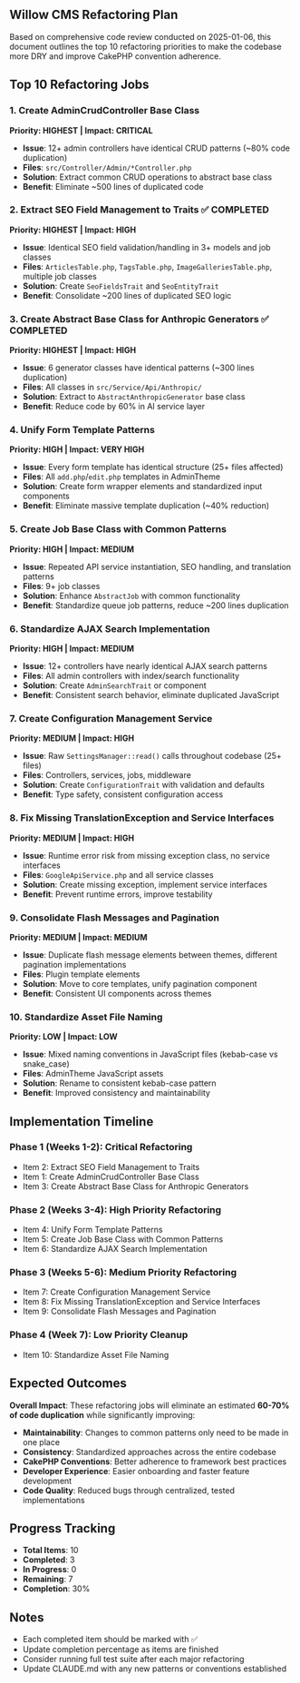 ## Willow CMS Refactoring Plan

Based on comprehensive code review conducted on 2025-01-06, this document outlines the top 10 refactoring priorities to make the codebase more DRY and improve CakePHP convention adherence.

## Top 10 Refactoring Jobs

### 1\. **Create AdminCrudController Base Class**

**Priority: HIGHEST | Impact: CRITICAL**

*   **Issue**: 12+ admin controllers have identical CRUD patterns (~80% code duplication)
*   **Files**: `src/Controller/Admin/*Controller.php`
*   **Solution**: Extract common CRUD operations to abstract base class
*   **Benefit**: Eliminate ~500 lines of duplicated code

### 2\. **Extract SEO Field Management to Traits** ✅ COMPLETED

**Priority: HIGHEST | Impact: HIGH**

*   **Issue**: Identical SEO field validation/handling in 3+ models and job classes
*   **Files**: `ArticlesTable.php`, `TagsTable.php`, `ImageGalleriesTable.php`, multiple job classes
*   **Solution**: Create `SeoFieldsTrait` and `SeoEntityTrait`
*   **Benefit**: Consolidate ~200 lines of duplicated SEO logic

### 3\. **Create Abstract Base Class for Anthropic Generators** ✅ COMPLETED

**Priority: HIGHEST | Impact: HIGH**

*   **Issue**: 6 generator classes have identical patterns (~300 lines duplication)
*   **Files**: All classes in `src/Service/Api/Anthropic/`
*   **Solution**: Extract to `AbstractAnthropicGenerator` base class
*   **Benefit**: Reduce code by 60% in AI service layer

### 4\. **Unify Form Template Patterns**

**Priority: HIGH | Impact: VERY HIGH**

*   **Issue**: Every form template has identical structure (25+ files affected)
*   **Files**: All `add.php`/`edit.php` templates in AdminTheme
*   **Solution**: Create form wrapper elements and standardized input components
*   **Benefit**: Eliminate massive template duplication (~40% reduction)

### 5\. **Create Job Base Class with Common Patterns**

**Priority: HIGH | Impact: MEDIUM**

*   **Issue**: Repeated API service instantiation, SEO handling, and translation patterns
*   **Files**: 9+ job classes
*   **Solution**: Enhance `AbstractJob` with common functionality
*   **Benefit**: Standardize queue job patterns, reduce ~200 lines duplication

### 6\. **Standardize AJAX Search Implementation**

**Priority: HIGH | Impact: MEDIUM**

*   **Issue**: 12+ controllers have nearly identical AJAX search patterns
*   **Files**: All admin controllers with index/search functionality
*   **Solution**: Create `AdminSearchTrait` or component
*   **Benefit**: Consistent search behavior, eliminate duplicated JavaScript

### 7\. **Create Configuration Management Service**

**Priority: MEDIUM | Impact: HIGH**

*   **Issue**: Raw `SettingsManager::read()` calls throughout codebase (25+ files)
*   **Files**: Controllers, services, jobs, middleware
*   **Solution**: Create `ConfigurationTrait` with validation and defaults
*   **Benefit**: Type safety, consistent configuration access

### 8\. **Fix Missing TranslationException and Service Interfaces**

**Priority: MEDIUM | Impact: HIGH**

*   **Issue**: Runtime error risk from missing exception class, no service interfaces
*   **Files**: `GoogleApiService.php` and all service classes
*   **Solution**: Create missing exception, implement service interfaces
*   **Benefit**: Prevent runtime errors, improve testability

### 9\. **Consolidate Flash Messages and Pagination**

**Priority: MEDIUM | Impact: MEDIUM**

*   **Issue**: Duplicate flash message elements between themes, different pagination implementations
*   **Files**: Plugin template elements
*   **Solution**: Move to core templates, unify pagination component
*   **Benefit**: Consistent UI components across themes

### 10\. **Standardize Asset File Naming**

**Priority: LOW | Impact: LOW**

*   **Issue**: Mixed naming conventions in JavaScript files (kebab-case vs snake\_case)
*   **Files**: AdminTheme JavaScript assets
*   **Solution**: Rename to consistent kebab-case pattern
*   **Benefit**: Improved consistency and maintainability

## Implementation Timeline

### **Phase 1** (Weeks 1-2): Critical Refactoring

*   Item 2: Extract SEO Field Management to Traits
*   Item 1: Create AdminCrudController Base Class
*   Item 3: Create Abstract Base Class for Anthropic Generators

### **Phase 2** (Weeks 3-4): High Priority Refactoring

*   Item 4: Unify Form Template Patterns
*   Item 5: Create Job Base Class with Common Patterns
*   Item 6: Standardize AJAX Search Implementation

### **Phase 3** (Weeks 5-6): Medium Priority Refactoring

*   Item 7: Create Configuration Management Service
*   Item 8: Fix Missing TranslationException and Service Interfaces
*   Item 9: Consolidate Flash Messages and Pagination

### **Phase 4** (Week 7): Low Priority Cleanup

*   Item 10: Standardize Asset File Naming

## Expected Outcomes

**Overall Impact**: These refactoring jobs will eliminate an estimated **60-70% of code duplication** while significantly improving:

*   **Maintainability**: Changes to common patterns only need to be made in one place
*   **Consistency**: Standardized approaches across the entire codebase
*   **CakePHP Conventions**: Better adherence to framework best practices
*   **Developer Experience**: Easier onboarding and faster feature development
*   **Code Quality**: Reduced bugs through centralized, tested implementations

## Progress Tracking

*   **Total Items**: 10
*   **Completed**: 3
*   **In Progress**: 0
*   **Remaining**: 7
*   **Completion**: 30%

## Notes

*   Each completed item should be marked with ✅
*   Update completion percentage as items are finished
*   Consider running full test suite after each major refactoring
*   Update CLAUDE.md with any new patterns or conventions established